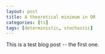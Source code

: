 ```yaml
---
layout: post
title: A theoretical minimum in OR
categories: [ts]
tags: [deterministic, stochastic]
---
```


This is a test blog post -- the first one.
